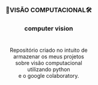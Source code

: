 <div align = center>
<h3>🤖VISÃO COMPUTACIONAL🛠<h3> 
<p>computer vision<p>
</div>

# 
  
<div align = center>
Repositório criado no intuito de<br> armazenar os meus projetos<br> sobre visão computacional<br> utilizando python <br> e o google colaboratory.
</div>  

#
